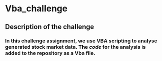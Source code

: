 # Vba_challenge
## Description of the challenge
### In this challenge assignment, we use **VBA scripting** to analyse generated stock market data. The *code* for the analysis is added to the repository as a Vba file.
